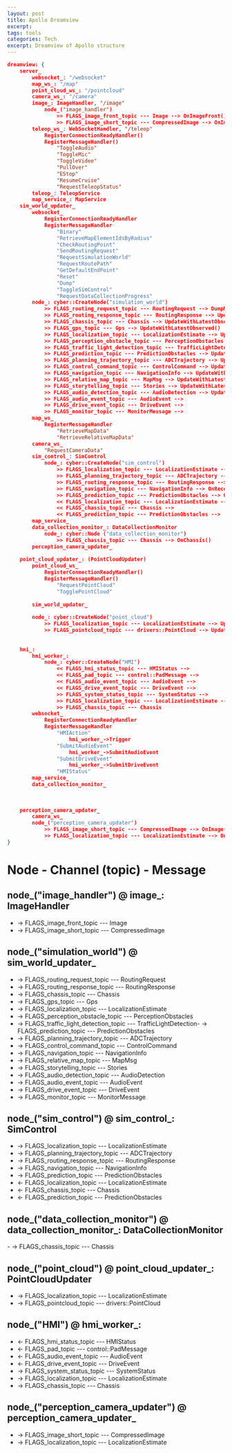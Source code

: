 ```yaml
---
layout: post
title: Apollo Dreamview
excerpt:
tags: tools
categories: Tech
excerpt: Dreamview of Apollo structure
---
```


```json
dreamview: {
    server_
        websocket_: "/websocket"
        map_ws_: "/map"
        point_cloud_ws_: "/pointcloud"
        camera_ws_: "/camera"
        image_: ImageHandler, "/image"
            node_("image_handler")
                >> FLAGS_image_front_topic --- Image --> OnImageFront()
                >> FLAGS_image_short_topic --- CompressedImage --> OnImageShort()
        teleop_ws_: WebSocketHandler, "/teleop"
            RegisterConnectionReadyHandler()
            RegisterMessageHandler()
                "ToggleAudio"
                "ToggleMic"
                "ToggleVideo"
                "PullOver"
                "EStop"
                "ResumeCruise"
                "RequestTeleopStatus"
        teleop_: TeleopService
        map_service_: MapService
    sim_world_updater_
        websocket_
            RegisterConnectionReadyHandler
            RegisterMessageHandler
                "Binary"
                "RetrieveMapElementIdsByRadius"
                "CheckRoutingPoint"
                "SendRoutingRequest"
                "RequestSimulationWorld"
                "RequestRoutePath"
                "GetDefaultEndPoint"
                "Reset"
                "Dump"
                "ToggleSimControl"
                "RequestDataCollectionProgress"
        node_: cyber::CreateNode("simulation_world")
            >> FLAGS_routing_request_topic --- RoutingRequest --> DumpMessageFromReader()
            >> FLAGS_routing_response_topic --- RoutingResponse --> UpdateWithLatestObserved(), DumpMessageFromReader()
            >> FLAGS_chassis_topic --- Chassis --> UpdateWithLatestObserved(), UpdateLatency(), DumpMessageFromReader()
            >> FLAGS_gps_topic --- Gps --> UpdateWithLatestObserved()
            >> FLAGS_localization_topic --- LocalizationEstimate --> UpdateWithLatestObserved(), UpdateLatency(), DumpMessageFromReader()
            >> FLAGS_perception_obstacle_topic --- PerceptionObstacles --> UpdateWithLatestObserved(), UpdateLatency(), DumpMessageFromReader()
            >> FLAGS_traffic_light_detection_topic --- TrafficLightDetection --> UpdateWithLatestObserved(), DumpMessageFromReader()
            >> FLAGS_prediction_topic --- PredictionObstacles --> UpdateWithLatestObserved(), UpdateLatency(), DumpMessageFromReader()
            >> FLAGS_planning_trajectory_topic --- ADCTrajectory --> UpdateWithLatestObserved(), UpdateLatency(), DumpMessageFromReader()
            >> FLAGS_control_command_topic --- ControlCommand --> UpdateWithLatestObserved(), UpdateLatency(), DumpMessageFromReader()
            >> FLAGS_navigation_topic --- NavigationInfo --> UpdateWithLatestObserved(), DumpMessageFromReader()
            >> FLAGS_relative_map_topic --- MapMsg --> UpdateWithLatestObserved(), DumpMessageFromReader()
            >> FLAGS_storytelling_topic --- Stories --> UpdateWithLatestObserved()
            >> FLAGS_audio_detection_topic --- AudioDetection --> UpdateWithLatestObserved()
            >> FLAGS_audio_event_topic --- AudioEvent -->
            >> FLAGS_drive_event_topic --- DriveEvent --> 
            >> FLAGS_monitor_topic --- MonitorMessage -->
        map_ws_
            RegisterMessageHandler
                "RetrieveMapData"
                "RetrieveRelativeMapData"
        camera_ws_
            "RequestCameraData"
        sim_control_: SimControl
            node_: cyber::CreateNode("sim_control")
                >> FLAGS_localization_topic --- LocalizationEstimate -->
                >> FLAGS_planning_trajectory_topic --- ADCTrajectory --> OnPlanning()
                >> FLAGS_routing_response_topic --- RoutingResponse --> OnRoutingResponse()
                >> FLAGS_navigation_topic --- NavigationInfo --> OnReceiveNavigationInfo()
                >> FLAGS_prediction_topic --- PredictionObstacles --> OnPredictionObstacles()
                << FLAGS_localization_topic --- LocalizationEstimate --> 
                << FLAGS_chassis_topic --- Chassis --> 
                << FLAGS_prediction_topic --- PredictionObstacles --> 
        map_service_
        data_collection_monitor_: DataCollectionMonitor
            node_: cyber::Node ("data_collection_monitor")
                >> FLAGS_chassis_topic --- Chassis --> OnChassis()
        perception_camera_updater_
        
    point_cloud_updater_: (PointCloudUpdater)
        point_cloud_ws_
            RegisterConnectionReadyHandler()
            RegisterMessageHandler()
                "RequestPointCloud"
                "TogglePointCloud"
                
        sim_world_updater_
        
        node_: cyber::CreateNode("point_cloud")
            >> FLAGS_localization_topic --- LocalizationEstimate --> UpdateLocalizationTime()
            >> FLAGS_pointcloud_topic --- drivers::PointCloud --> UpdatePointCloud()
        
        
    hmi_:
        hmi_worker_:
            node_: cyber::CreateNode("HMI")
                << FLAGS_hmi_status_topic --- HMIStatus --> 
                << FLAGS_pad_topic --- control::PadMessage -->
                << FLAGS_audio_event_topic --- AudioEvent --> 
                << FLAGS_drive_event_topic --- DriveEvent -->
                >> FLAGS_system_status_topic --- SystemStatus --> 
                >> FLAGS_localization_topic --- LocalizationEstimate -->
                >> FLAGS_chassis_topic --- Chassis
        websocket_
            RegisterConnectionReadyHandler
            RegisterMessageHandler
                "HMIAction"
                    hmi_worker_->Trigger
                "SubmitAudioEvent"
                    hmi_worker_->SubmitAudioEvent
                "SubmitDriveEvent"
                    hmi_worker_->SubmitDriveEvent
                "HMIStatus"
        map_service_
        data_collection_monitor_
        
            
        
    perception_camera_updater_
        camera_ws_
        node_("perception_camera_updater")
            >> FLAGS_image_short_topic --- CompressedImage --> OnImage()
            >> FLAGS_localization_topic --- LocalizationEstimate --> OnLocalization()
}
```

# Node - Channel (topic) - Message

## node_("image_handler") @ image_: ImageHandler
- -> FLAGS_image_front_topic --- Image
- -> FLAGS_image_short_topic --- CompressedImage

## node_("simulation_world") @ sim_world_updater_
- -> FLAGS_routing_request_topic --- RoutingRequest
- -> FLAGS_routing_response_topic --- RoutingResponse
- -> FLAGS_chassis_topic --- Chassis
- -> FLAGS_gps_topic --- Gps
- -> FLAGS_localization_topic --- LocalizationEstimate
- -> FLAGS_perception_obstacle_topic --- PerceptionObstacles
- -> FLAGS_traffic_light_detection_topic --- TrafficLightDetection
​- -> FLAGS_prediction_topic --- PredictionObstacles
- -> FLAGS_planning_trajectory_topic --- ADCTrajectory
- -> FLAGS_control_command_topic --- ControlCommand
- -> FLAGS_navigation_topic --- NavigationInfo
- -> FLAGS_relative_map_topic --- MapMsg
- -> FLAGS_storytelling_topic --- Stories
- -> FLAGS_audio_detection_topic --- AudioDetection
- -> FLAGS_audio_event_topic --- AudioEvent
- -> FLAGS_drive_event_topic --- DriveEvent
- -> FLAGS_monitor_topic --- MonitorMessage

## node_("sim_control") @ sim_control_: SimControl
- -> FLAGS_localization_topic --- LocalizationEstimate
- -> FLAGS_planning_trajectory_topic --- ADCTrajectory
- -> FLAGS_routing_response_topic --- RoutingResponse
- -> FLAGS_navigation_topic --- NavigationInfo
- -> FLAGS_prediction_topic --- PredictionObstacles
- <- FLAGS_localization_topic --- LocalizationEstimate
- <- FLAGS_chassis_topic --- Chassis
- <- FLAGS_prediction_topic --- PredictionObstacles

## node_("data_collection_monitor") @ data_collection_monitor_: DataCollectionMonitor
​- -> FLAGS_chassis_topic --- Chassis

## node_("point_cloud") @ point_cloud_updater_: PointCloudUpdater
- -> FLAGS_localization_topic --- LocalizationEstimate
- -> FLAGS_pointcloud_topic --- drivers::PointCloud

## node_("HMI") @ hmi_worker_:
- <- FLAGS_hmi_status_topic --- HMIStatus
- <- FLAGS_pad_topic --- control::PadMessage
- <- FLAGS_audio_event_topic --- AudioEvent
- <- FLAGS_drive_event_topic --- DriveEvent
- -> FLAGS_system_status_topic --- SystemStatus
- -> FLAGS_localization_topic --- LocalizationEstimate
- -> FLAGS_chassis_topic --- Chassis

## node_("perception_camera_updater") @ perception_camera_updater_
- -> FLAGS_image_short_topic --- CompressedImage
- -> FLAGS_localization_topic --- LocalizationEstimate
